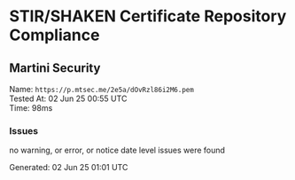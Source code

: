 # STIR/SHAKEN Certificate Repository Compliance

## Martini Security

Name: `https://p.mtsec.me/2e5a/dOvRzl86i2M6.pem`\
Tested At: 02 Jun 25 00:55 UTC\
Time: 98ms

### Issues

no warning, or error, or notice date level issues were found

Generated: 02 Jun 25 01:01 UTC
